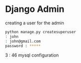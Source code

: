 
# Django Admin

creating a user for the admin

```bash
python manage.py createsuperuser
: john
: john@gmail.com
password : *****

```


3 : 46 mysql configuration